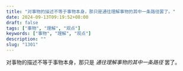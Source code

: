 ```yaml
---
title: "对事物的描述不等于事物本身，那只是通往理解事物的其中一条路径罢了。"
date: 2024-09-13T09:19:52+08:00
draft: false
tags: ["事物", "理解", "观点"]
keywords: ["事物", "理解", "观点"]
description: ""
slug: "1301"
---
```


对事物的描述不等于事物本身，那只是 *通往理解事物的其中一条路径* 罢了。